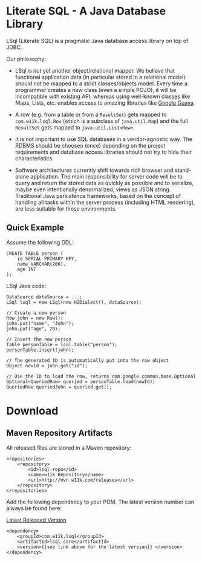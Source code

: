 
# Literate SQL - A Java Database Library

LSql (Literate SQL) is a pragmatic Java database access library on top of JDBC.

Our philosophy:

* LSql is *not* yet another object/relational mapper. We believe that functional application data (in particular stored in a relational model) should not be mapped to a strict classes/objects model. Every time a programmer creates a new class (even a simple POJO), it will be incompatible with existing API, whereas using well-known classes like Maps, Lists, etc. enables access to amazing libraries like [Google Guava](http://code.google.com/p/guava-libraries/wiki/CollectionUtilitiesExplained).

* A row (e.g. from a table or from a `ResultSet`) gets mapped to `com.w11k.lsql.Row` (which is a subclass of `java.util.Map`) and the full `ResultSet` gets mapped to `java.util.List<Row>`. 

* It is not important to use SQL databases in a vendor-agnostic way. The RDBMS should be choosen (once) depending on the project requirements and database access libraries should not try to hide their characteristics.

* Software architectures currently shift towards rich browser and stand-alone application. The main responsibility for server code will be to query and return the stored data as quickly as possible and to serialize, maybe even intentionally denormalized, views as JSON string. Traditional Java persistence frameworks, based on the concept of handling all tasks within the server process (including HTML rendering), are less suitable for those environments.

## Quick Example

Assume the following DDL:

```{.language-sql}
CREATE TABLE person (
    id SERIAL PRIMARY KEY,
    name VARCHAR(200),
    age INT
);
```

LSql Java code:

```{.language-java}
DataSource dataSource = ...;
LSql lsql = new LSql(new H2Dialect(), dataSource);

// Create a new person
Row john = new Row();
john.put("name", "John");
john.put("age", 20);

// Insert the new person
Table personTable = lsql.table("person");
personTable.insert(john);

// The generated ID is automatically put into the row object
Object newId = john.get("id");

// Use the ID to load the row, returns com.google.common.base.Optional
Optional<QueriedRow> queried = personTable.load(newId);
QueriedRow queriedJohn = queried.get();
```

# Download

## Maven Repository Artifacts

All released files are stored in a Maven repository:

```{.language-xml}
<repositories>
    <repository>
        <id>lsql-repo</id>
        <name>w11k Repository</name>
        <url>http://mvn.w11k.com/releases</url>
    </repository>
</repositories>
```

Add the following dependency to your POM. The latest version number can always be found here:

[Latest Released Version](https://raw.github.com/weiglewilczek/lsql/master/LATEST_RELEASED_VERSION)

```{.language-xml}
<dependency>
    <groupId>com.w11k.lsql</groupId>
    <artifactId>lsql-core</artifactId>
    <version>{{see link above for the latest version}} </version>
</dependency>
```
